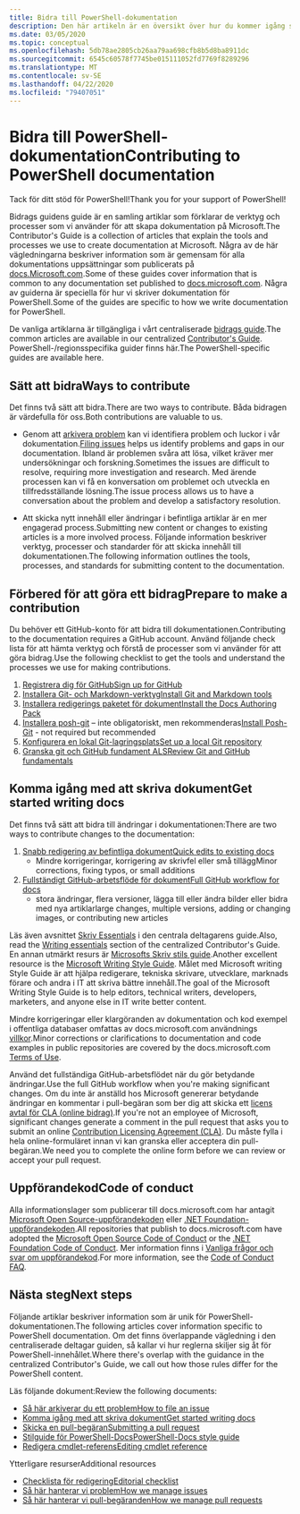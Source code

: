 ```yaml
---
title: Bidra till PowerShell-dokumentation
description: Den här artikeln är en översikt över hur du kommer igång som en deltagare i PowerShell-dokumentationen.
ms.date: 03/05/2020
ms.topic: conceptual
ms.openlocfilehash: 5db78ae2805cb26aa79aa698cfb8b5d8ba8911dc
ms.sourcegitcommit: 6545c60578f7745be015111052fd7769f8289296
ms.translationtype: MT
ms.contentlocale: sv-SE
ms.lasthandoff: 04/22/2020
ms.locfileid: "79407051"
---
```

# <a name="contributing-to-powershell-documentation"></a><span data-ttu-id="033d2-103">Bidra till PowerShell-dokumentation</span><span class="sxs-lookup"><span data-stu-id="033d2-103">Contributing to PowerShell documentation</span></span>

<span data-ttu-id="033d2-104">Tack för ditt stöd för PowerShell!</span><span class="sxs-lookup"><span data-stu-id="033d2-104">Thank you for your support of PowerShell!</span></span>

<span data-ttu-id="033d2-105">Bidrags guidens guide är en samling artiklar som förklarar de verktyg och processer som vi använder för att skapa dokumentation på Microsoft.</span><span class="sxs-lookup"><span data-stu-id="033d2-105">The Contributor's Guide is a collection of articles that explain the tools and processes we use to create documentation at Microsoft.</span></span> <span data-ttu-id="033d2-106">Några av de här vägledningarna beskriver information som är gemensam för alla dokumentations uppsättningar som publicerats på [docs.Microsoft.com][docs].</span><span class="sxs-lookup"><span data-stu-id="033d2-106">Some of these guides cover information that is common to any documentation set published to [docs.microsoft.com][docs].</span></span> <span data-ttu-id="033d2-107">Några av guiderna är speciella för hur vi skriver dokumentation för PowerShell.</span><span class="sxs-lookup"><span data-stu-id="033d2-107">Some of the guides are specific to how we write documentation for PowerShell.</span></span>

<span data-ttu-id="033d2-108">De vanliga artiklarna är tillgängliga i vårt centraliserade [bidrags guide][contribute].</span><span class="sxs-lookup"><span data-stu-id="033d2-108">The common articles are available in our centralized [Contributor's Guide][contribute].</span></span> <span data-ttu-id="033d2-109">PowerShell-/regionsspecifika guider finns här.</span><span class="sxs-lookup"><span data-stu-id="033d2-109">The PowerShell-specific guides are available here.</span></span>

## <a name="ways-to-contribute"></a><span data-ttu-id="033d2-110">Sätt att bidra</span><span class="sxs-lookup"><span data-stu-id="033d2-110">Ways to contribute</span></span>

<span data-ttu-id="033d2-111">Det finns två sätt att bidra.</span><span class="sxs-lookup"><span data-stu-id="033d2-111">There are two ways to contribute.</span></span> <span data-ttu-id="033d2-112">Båda bidragen är värdefulla för oss.</span><span class="sxs-lookup"><span data-stu-id="033d2-112">Both contributions are valuable to us.</span></span>

- <span data-ttu-id="033d2-113">Genom att [arkivera problem][file-an-issue] kan vi identifiera problem och luckor i vår dokumentation.</span><span class="sxs-lookup"><span data-stu-id="033d2-113">[Filing issues][file-an-issue] helps us identify problems and gaps in our documentation.</span></span> <span data-ttu-id="033d2-114">Ibland är problemen svåra att lösa, vilket kräver mer undersökningar och forskning.</span><span class="sxs-lookup"><span data-stu-id="033d2-114">Sometimes the issues are difficult to resolve, requiring more investigation and research.</span></span> <span data-ttu-id="033d2-115">Med ärende processen kan vi få en konversation om problemet och utveckla en tillfredsställande lösning.</span><span class="sxs-lookup"><span data-stu-id="033d2-115">The issue process allows us to have a conversation about the problem and develop a satisfactory resolution.</span></span>

- <span data-ttu-id="033d2-116">Att skicka nytt innehåll eller ändringar i befintliga artiklar är en mer engagerad process.</span><span class="sxs-lookup"><span data-stu-id="033d2-116">Submitting new content or changes to existing articles is a more involved process.</span></span> <span data-ttu-id="033d2-117">Följande information beskriver verktyg, processer och standarder för att skicka innehåll till dokumentationen.</span><span class="sxs-lookup"><span data-stu-id="033d2-117">The following information outlines the tools, processes, and standards for submitting content to the documentation.</span></span>

## <a name="prepare-to-make-a-contribution"></a><span data-ttu-id="033d2-118">Förbered för att göra ett bidrag</span><span class="sxs-lookup"><span data-stu-id="033d2-118">Prepare to make a contribution</span></span>

<span data-ttu-id="033d2-119">Du behöver ett GitHub-konto för att bidra till dokumentationen.</span><span class="sxs-lookup"><span data-stu-id="033d2-119">Contributing to the documentation requires a GitHub account.</span></span> <span data-ttu-id="033d2-120">Använd följande check lista för att hämta verktyg och förstå de processer som vi använder för att göra bidrag.</span><span class="sxs-lookup"><span data-stu-id="033d2-120">Use the following checklist to get the tools and understand the processes we use for making contributions.</span></span>

1. [<span data-ttu-id="033d2-121">Registrera dig för GitHub</span><span class="sxs-lookup"><span data-stu-id="033d2-121">Sign up for GitHub</span></span>](/contribute/get-started-setup-github)
1. [<span data-ttu-id="033d2-122">Installera Git- och Markdown-verktyg</span><span class="sxs-lookup"><span data-stu-id="033d2-122">Install Git and Markdown tools</span></span>](/contribute/get-started-setup-tools)
1. [<span data-ttu-id="033d2-123">Installera redigerings paketet för dokument</span><span class="sxs-lookup"><span data-stu-id="033d2-123">Install the Docs Authoring Pack</span></span>](/contribute/how-to-write-docs-auth-pack)
1. <span data-ttu-id="033d2-124">[Installera posh-git][posh-git] – inte obligatoriskt, men rekommenderas</span><span class="sxs-lookup"><span data-stu-id="033d2-124">[Install Posh-Git][posh-git] - not required but recommended</span></span>
1. [<span data-ttu-id="033d2-125">Konfigurera en lokal Git-lagringsplats</span><span class="sxs-lookup"><span data-stu-id="033d2-125">Set up a local Git repository</span></span>](/contribute/get-started-setup-local)
1. [<span data-ttu-id="033d2-126">Granska git och GitHub fundament ALS</span><span class="sxs-lookup"><span data-stu-id="033d2-126">Review Git and GitHub fundamentals</span></span>](/contribute/git-github-fundamentals)

## <a name="get-started-writing-docs"></a><span data-ttu-id="033d2-127">Komma igång med att skriva dokument</span><span class="sxs-lookup"><span data-stu-id="033d2-127">Get started writing docs</span></span>

<span data-ttu-id="033d2-128">Det finns två sätt att bidra till ändringar i dokumentationen:</span><span class="sxs-lookup"><span data-stu-id="033d2-128">There are two ways to contribute changes to the documentation:</span></span>

1. [<span data-ttu-id="033d2-129">Snabb redigering av befintliga dokument</span><span class="sxs-lookup"><span data-stu-id="033d2-129">Quick edits to existing docs</span></span>](/contribute/#quick-edits-to-existing-documents)
   - <span data-ttu-id="033d2-130">Mindre korrigeringar, korrigering av skrivfel eller små tillägg</span><span class="sxs-lookup"><span data-stu-id="033d2-130">Minor corrections, fixing typos, or small additions</span></span>
1. [<span data-ttu-id="033d2-131">Fullständigt GitHub-arbetsflöde för dokument</span><span class="sxs-lookup"><span data-stu-id="033d2-131">Full GitHub workflow for docs</span></span>](/contribute/how-to-write-workflows-major)
   - <span data-ttu-id="033d2-132">stora ändringar, flera versioner, lägga till eller ändra bilder eller bidra med nya artiklar</span><span class="sxs-lookup"><span data-stu-id="033d2-132">large changes, multiple versions, adding or changing images, or contributing new articles</span></span>

<span data-ttu-id="033d2-133">Läs även avsnittet [Skriv Essentials](/contribute/style-quick-start) i den centrala deltagarens guide.</span><span class="sxs-lookup"><span data-stu-id="033d2-133">Also, read the [Writing essentials](/contribute/style-quick-start) section of the centralized Contributor's Guide.</span></span> <span data-ttu-id="033d2-134">En annan utmärkt resurs är [Microsofts Skriv stils guide][style-guide].</span><span class="sxs-lookup"><span data-stu-id="033d2-134">Another excellent resource is the [Microsoft Writing Style Guide][style-guide].</span></span> <span data-ttu-id="033d2-135">Målet med Microsoft writing Style Guide är att hjälpa redigerare, tekniska skrivare, utvecklare, marknads förare och andra i IT att skriva bättre innehåll.</span><span class="sxs-lookup"><span data-stu-id="033d2-135">The goal of the Microsoft Writing Style Guide is to help editors, technical writers, developers, marketers, and anyone else in IT write better content.</span></span>

<span data-ttu-id="033d2-136">Mindre korrigeringar eller klargöranden av dokumentation och kod exempel i offentliga databaser omfattas av docs.microsoft.com användnings [villkor][terms-of-use].</span><span class="sxs-lookup"><span data-stu-id="033d2-136">Minor corrections or clarifications to documentation and code examples in public repositories are covered by the docs.microsoft.com [Terms of Use][terms-of-use].</span></span>

<span data-ttu-id="033d2-137">Använd det fullständiga GitHub-arbetsflödet när du gör betydande ändringar.</span><span class="sxs-lookup"><span data-stu-id="033d2-137">Use the full GitHub workflow when you're making significant changes.</span></span> <span data-ttu-id="033d2-138">Om du inte är anställd hos Microsoft genererar betydande ändringar en kommentar i pull-begäran som ber dig att skicka ett [licens avtal för CLA (online bidrag)][cla].</span><span class="sxs-lookup"><span data-stu-id="033d2-138">If you're not an employee of Microsoft, significant changes generate a comment in the pull request that asks you to submit an online [Contribution Licensing Agreement (CLA)][cla].</span></span> <span data-ttu-id="033d2-139">Du måste fylla i hela online-formuläret innan vi kan granska eller acceptera din pull-begäran.</span><span class="sxs-lookup"><span data-stu-id="033d2-139">We need you to complete the online form before we can review or accept your pull request.</span></span>

## <a name="code-of-conduct"></a><span data-ttu-id="033d2-140">Uppförandekod</span><span class="sxs-lookup"><span data-stu-id="033d2-140">Code of conduct</span></span>

<span data-ttu-id="033d2-141">Alla informationslager som publicerar till docs.microsoft.com har antagit [Microsoft Open Source-uppförandekoden](https://opensource.microsoft.com/codeofconduct/) eller [.NET Foundation-uppförandekoden](https://dotnetfoundation.org/code-of-conduct).</span><span class="sxs-lookup"><span data-stu-id="033d2-141">All repositories that publish to docs.microsoft.com have adopted the [Microsoft Open Source Code of Conduct](https://opensource.microsoft.com/codeofconduct/) or the [.NET Foundation Code of Conduct](https://dotnetfoundation.org/code-of-conduct).</span></span> <span data-ttu-id="033d2-142">Mer information finns i [Vanliga frågor och svar om uppförandekod](https://opensource.microsoft.com/codeofconduct/faq/).</span><span class="sxs-lookup"><span data-stu-id="033d2-142">For more information, see the [Code of Conduct FAQ](https://opensource.microsoft.com/codeofconduct/faq/).</span></span>

## <a name="next-steps"></a><span data-ttu-id="033d2-143">Nästa steg</span><span class="sxs-lookup"><span data-stu-id="033d2-143">Next steps</span></span>

<span data-ttu-id="033d2-144">Följande artiklar beskriver information som är unik för PowerShell-dokumentationen.</span><span class="sxs-lookup"><span data-stu-id="033d2-144">The following articles cover information specific to PowerShell documentation.</span></span> <span data-ttu-id="033d2-145">Om det finns överlappande vägledning i den centraliserade deltagar guiden, så kallar vi hur reglerna skiljer sig åt för PowerShell-innehållet.</span><span class="sxs-lookup"><span data-stu-id="033d2-145">Where there's overlap with the guidance in the centralized Contributor's Guide, we call out how those rules differ for the PowerShell content.</span></span>

<span data-ttu-id="033d2-146">Läs följande dokument:</span><span class="sxs-lookup"><span data-stu-id="033d2-146">Review the following documents:</span></span>

- [<span data-ttu-id="033d2-147">Så här arkiverar du ett problem</span><span class="sxs-lookup"><span data-stu-id="033d2-147">How to file an issue</span></span>](file-an-issue.md)
- [<span data-ttu-id="033d2-148">Komma igång med att skriva dokument</span><span class="sxs-lookup"><span data-stu-id="033d2-148">Get started writing docs</span></span>](get-started-writing.md)
- [<span data-ttu-id="033d2-149">Skicka en pull-begäran</span><span class="sxs-lookup"><span data-stu-id="033d2-149">Submitting a pull request</span></span>](pull-requests.md)
- [<span data-ttu-id="033d2-150">Stilguide för PowerShell-Docs</span><span class="sxs-lookup"><span data-stu-id="033d2-150">PowerShell-Docs style guide</span></span>](powershell-style-guide.md)
- [<span data-ttu-id="033d2-151">Redigera cmdlet-referens</span><span class="sxs-lookup"><span data-stu-id="033d2-151">Editing cmdlet reference</span></span>](editing-cmdlet-ref.md)

<span data-ttu-id="033d2-152">Ytterligare resurser</span><span class="sxs-lookup"><span data-stu-id="033d2-152">Additional resources</span></span>

- [<span data-ttu-id="033d2-153">Checklista för redigering</span><span class="sxs-lookup"><span data-stu-id="033d2-153">Editorial checklist</span></span>](editorial-checklist.md)
- [<span data-ttu-id="033d2-154">Så här hanterar vi problem</span><span class="sxs-lookup"><span data-stu-id="033d2-154">How we manage issues</span></span>](managing-issues.md)
- [<span data-ttu-id="033d2-155">Så här hanterar vi pull-begäranden</span><span class="sxs-lookup"><span data-stu-id="033d2-155">How we manage pull requests</span></span>](managing-pull-requests.md)

<!--link refs-->
[cla]: https://cla.microsoft.com/
[contribute]: /contribute/
[docs]: https://docs.microsoft.com/
[file-an-issue]: file-an-issue.md
[posh-git]: https://www.powershellgallery.com/packages/posh-git
[psdocs]: https://docs.microsoft.com/powershell
[style-guide]: https://docs.microsoft.com/style-guide/welcome/
[terms-of-use]: https://docs.microsoft.com/legal/termsofuse
